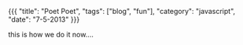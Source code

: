 {{{
  "title": "Poet Poet",
  "tags": ["blog", "fun"],
  "category": "javascript",
  "date": "7-5-2013"
}}}

this is how we do it now....
